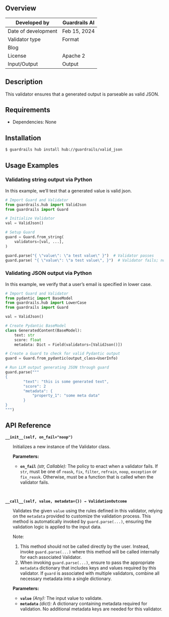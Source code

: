 ## Overview

| Developed by | Guardrails AI |
| --- | --- |
| Date of development | Feb 15, 2024 |
| Validator type | Format |
| Blog |  |
| License | Apache 2 |
| Input/Output | Output |

## Description

This validator ensures that a generated output is parseable as valid JSON.

## Requirements
- Dependencies: None

## Installation

```bash
$ guardrails hub install hub://guardrails/valid_json
```

## Usage Examples

### Validating string output via Python

In this example, we’ll test that a generated value is valid json.

```python
# Import Guard and Validator
from guardrails.hub import ValidJson
from guardrails import Guard

# Initialize Validator
val = ValidJson()

# Setup Guard
guard = Guard.from_string(
    validators=[val, ...],
)

guard.parse("{ \"value\": \"a test value\" }")  # Validator passes
guard.parse( "{ \"value\": \"a test value\", }")  # Validator fails; note the trailing comma
```

### Validating JSON output via Python

In this example, we verify that a user’s email is specified in lower case.

```python
# Import Guard and Validator
from pydantic import BaseModel
from guardrails.hub import LowerCase
from guardrails import Guard

val = ValidJson()

# Create Pydantic BaseModel
class GeneratedContent(BaseModel):
    text: str
    score: float
    metadata: Dict = Field(validators=[ValidJson()])

# Create a Guard to check for valid Pydantic output
guard = Guard.from_pydantic(output_class=UserInfo)

# Run LLM output generating JSON through guard
guard.parse("""
{
		"text": "this is some generated text",
        "score": 2
		"metadata": {
            "property_1": "some meta data"
        }
}
""")
```

## API Reference

**`__init__(self, on_fail="noop")`**
<ul>

Initializes a new instance of the Validator class.

**Parameters:**

- **`on_fail`** *(str, Callable):* The policy to enact when a validator fails. If `str`, must be one of `reask`, `fix`, `filter`, `refrain`, `noop`, `exception` or `fix_reask`. Otherwise, must be a function that is called when the validator fails.

</ul>

<br>

**`__call__(self, value, metadata={}) → ValidationOutcome`**

<ul>

Validates the given `value` using the rules defined in this validator, relying on the `metadata` provided to customize the validation process. This method is automatically invoked by `guard.parse(...)`, ensuring the validation logic is applied to the input data.

Note:

1. This method should not be called directly by the user. Instead, invoke `guard.parse(...)` where this method will be called internally for each associated Validator.
2. When invoking `guard.parse(...)`, ensure to pass the appropriate `metadata` dictionary that includes keys and values required by this validator. If `guard` is associated with multiple validators, combine all necessary metadata into a single dictionary.

**Parameters:**

- **`value`** *(Any):* The input value to validate.
- **`metadata`** *(dict):* A dictionary containing metadata required for validation. No additional metadata keys are needed for this validator.

</ul>
